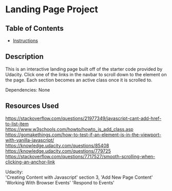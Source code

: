 # Landing Page Project

## Table of Contents

* [Instructions](#instructions)

## Description

This is an interactive landing page built off of the starter code provided by Udacity. Click one of the links in the navbar to scroll down to the element on the page. Each section becomes an active class once it is scrolled to. 

Dependencies: None

## Resources Used 

https://stackoverflow.com/questions/21977349/javascript-cant-add-href-to-list-item <br>
https://www.w3schools.com/howto/howto_js_add_class.asp <br>
https://gomakethings.com/how-to-test-if-an-element-is-in-the-viewport-with-vanilla-javascript/ <br>
https://knowledge.udacity.com/questions/85408 <br>
https://knowledge.udacity.com/questions/779725 <br>
https://stackoverflow.com/questions/7717527/smooth-scrolling-when-clicking-an-anchor-link <br>

Udacity: <br>
'Creating Content with Javascript' section 3, 'Add New Page Content' <br>
'Working With Browser Events' 'Respond to Events'<br>

